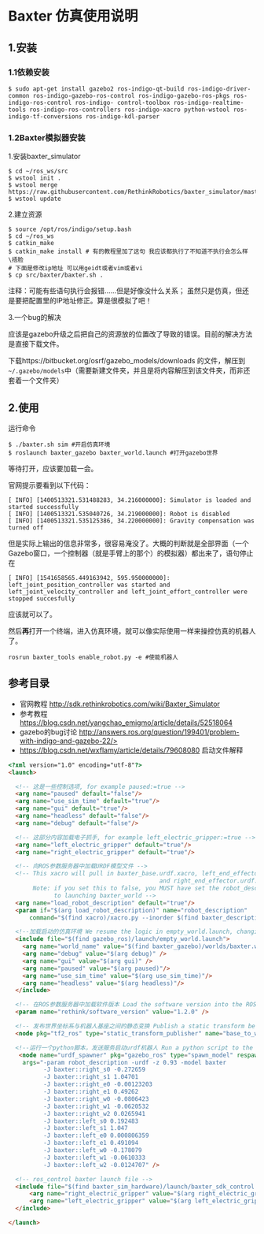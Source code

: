 # Baxter 仿真使用说明

## 1.安装

### 1.1依赖安装

```
$ sudo apt-get install gazebo2 ros-indigo-qt-build ros-indigo-driver-common ros-indigo-gazebo-ros-control ros-indigo-gazebo-ros-pkgs ros-indigo-ros-control ros-indigo- control-toolbox ros-indigo-realtime-tools ros-indigo-ros-controllers ros-indigo-xacro python-wstool ros-indigo-tf-conversions ros-indigo-kdl-parser
```

### 1.2Baxter模拟器安装

1.安装baxter_simulator

```
$ cd ~/ros_ws/src
$ wstool init .
$ wstool merge https://raw.githubusercontent.com/RethinkRobotics/baxter_simulator/master/baxter_simulator.rosinstall
$ wstool update
```

2.建立资源

```
$ source /opt/ros/indigo/setup.bash
$ cd ~/ros_ws
$ catkin_make
$ catkin_make install # 有的教程里加了这句 我应该都执行了不知道不执行会怎么样 \捂脸
# 下面是修改ip地址 可以用geidt或者vim或者vi
$ cp src/baxter/baxter.sh . 
```

注释：可能有些语句执行会报错……但是好像没什么关系；
     虽然只是仿真，但还是要把配置里的IP地址修正。算是很模拟了吧！

3.一个bug的解决

应该是gazebo升级之后把自己的资源放的位置改了导致的错误。目前的解决方法是直接下载文件。

下载https://bitbucket.org/osrf/gazebo_models/downloads 的文件，解压到``~/.gazebo/models``中（需要新建文件夹，并且是将内容解压到该文件夹，而非还套着一个文件夹）



## 2.使用

运行命令

```
$ ./baxter.sh sim #开启仿真环境
$ roslaunch baxter_gazebo baxter_world.launch #打开gazebo世界
```

等待打开，应该要加载一会。

官网提示要看到以下代码：

```
[ INFO] [1400513321.531488283, 34.216000000]: Simulator is loaded and started successfully
[ INFO] [1400513321.535040726, 34.219000000]: Robot is disabled
[ INFO] [1400513321.535125386, 34.220000000]: Gravity compensation was turned off
```

但是实际上输出的信息非常多，很容易淹没了。大概的判断就是全部界面（一个Gazebo窗口，一个控制器（就是手臂上的那个）的模拟器）都出来了，语句停止在

``` 
[ INFO] [1541658565.449163942, 595.950000000]: left_joint_position_controller was started and left_joint_velocity_controller and left_joint_effort_controller were stopped succesfully
```

应该就可以了。

然后**再**打开一个终端，进入仿真环境，就可以像实际使用一样来操控仿真的机器人了。

```
rosrun baxter_tools enable_robot.py -e #使能机器人
```



## 参考目录

* 官网教程 http://sdk.rethinkrobotics.com/wiki/Baxter_Simulator
* 参考教程 https://blog.csdn.net/yangchao_emigmo/article/details/52518064
* gazebo的bug讨论 http://answers.ros.org/question/199401/problem-with-indigo-and-gazebo-22/>
* https://blog.csdn.net/wxflamy/article/details/79608080 启动文件解释

```html
<?xml version="1.0" encoding="utf-8"?>
<launch>

  <!-- 这是一些控制选项, for example paused:=true -->
  <arg name="paused" default="false"/>
  <arg name="use_sim_time" default="true"/>
  <arg name="gui" default="true"/>
  <arg name="headless" default="false"/>
  <arg name="debug" default="false"/>

  <!-- 这部分内容加载电子抓手, for example left_electric_gripper:=true -->
  <arg name="left_electric_gripper" default="true"/>
  <arg name="right_electric_gripper" default="true"/>

  <!-- 向ROS参数服务器中加载URDF模型文件 -->
  <!-- This xacro will pull in baxter_base.urdf.xacro, left_end_effector.urdf.xacro,
                                           and right_end_effector.urdf.xacro
       Note: if you set this to false, you MUST have set the robot_description prior
             to launching baxter_world -->
  <arg name="load_robot_description" default="true"/>
  <param if="$(arg load_robot_description)" name="robot_description"
      command="$(find xacro)/xacro.py --inorder $(find baxter_description)/urdf/baxter.urdf.xacro gazebo:=true"/>

  <!--加载启动的仿真环境 We resume the logic in empty_world.launch, changing the name of the world to be launched -->
  <include file="$(find gazebo_ros)/launch/empty_world.launch">
    <arg name="world_name" value="$(find baxter_gazebo)/worlds/baxter.world"/>
    <arg name="debug" value="$(arg debug)" />
    <arg name="gui" value="$(arg gui)" />
    <arg name="paused" value="$(arg paused)"/>
    <arg name="use_sim_time" value="$(arg use_sim_time)"/>
    <arg name="headless" value="$(arg headless)"/>
  </include>

  <!-- 在ROS参数服务器中加载软件版本 Load the software version into the ROS Parameter Server -->
  <param name="rethink/software_version" value="1.2.0" />

  <!-- 发布世界坐标系与机器人基座之间的静态变换 Publish a static transform between the world and the base of the robot -->
  <node pkg="tf2_ros" type="static_transform_publisher" name="base_to_world" args="0 0 0 0 0 0 1 world base" />

  <!--运行一个python脚本，发送服务启动urdf机器人 Run a python script to the send a service call to gazebo_ros to spawn a URDF robot -->
   <node name="urdf_spawner" pkg="gazebo_ros" type="spawn_model" respawn="false" output="screen"
    args="-param robot_description -urdf -z 0.93 -model baxter
          -J baxter::right_s0 -0.272659
          -J baxter::right_s1 1.04701
          -J baxter::right_e0 -0.00123203
          -J baxter::right_e1 0.49262
          -J baxter::right_w0 -0.0806423
          -J baxter::right_w1 -0.0620532
          -J baxter::right_w2 0.0265941
          -J baxter::left_s0 0.192483
          -J baxter::left_s1 1.047
          -J baxter::left_e0 0.000806359
          -J baxter::left_e1 0.491094
          -J baxter::left_w0 -0.178079
          -J baxter::left_w1 -0.0610333
          -J baxter::left_w2 -0.0124707" />

  <!-- ros_control baxter launch file -->
  <include file="$(find baxter_sim_hardware)/launch/baxter_sdk_control.launch">
      <arg name="right_electric_gripper" value="$(arg right_electric_gripper)"/>
      <arg name="left_electric_gripper" value="$(arg left_electric_gripper)"/>
  </include>

</launch>
```

